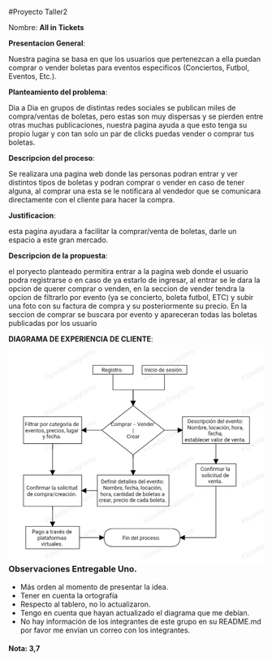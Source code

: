 #Proyecto Taller2




Nombre: **All in Tickets**


**Presentacion General**: 

Nuestra pagina se basa en que los usuarios que pertenezcan a ella puedan comprar o vender boletas para eventos especificos (Conciertos, Futbol, Eventos, Etc.).

**Planteamiento del problema**:

 Dia a Dia en grupos de distintas redes sociales se publican miles de compra/ventas de boletas, pero estas son muy dispersas y se pierden entre otras muchas publicaciones, nuestra pagina ayuda a que esto tenga su propio lugar y con tan solo un par de clicks puedas vender o comprar tus boletas.

**Descripcion del proceso**: 

Se realizara una pagina web donde las personas podran entrar y ver distintos tipos de boletas y podran comprar o vender en caso de tener alguna, al comprar una esta se le notificara al vendedor que se comunicara directamente con el cliente para hacer la compra.

**Justificacion**:

 esta pagina ayudara a facilitar la comprar/venta de boletas, darle un espacio a este gran mercado.

**Descripcion de la propuesta**:

 el poryecto planteado permitira entrar a la pagina web donde el usuario podra registrarse o en caso de ya estarlo de ingresar, al entrar se le dara la opcion de querer comprar o venden, en la seccion de vender tendra la opcion de filtrarlo por evento (ya se concierto, boleta futbol, ETC) y subir una foto con su factura de compra y su posteriormente su precio. En la seccion de comprar se buscara por evento y apareceran todas las boletas publicadas por los usuario

**DIAGRAMA DE EXPERIENCIA DE CLIENTE**:

<img
    src="./images/df.png"
    alt="Diagrama de flujo"
    style="float: left; margin-right: 10px;"     
/>

### Observaciones Entregable Uno.
- Más orden al momento de presentar la idea.
- Tener en cuenta la ortografía
- Respecto al tablero, no lo actualizaron.
- Tengo en cuenta que hayan actualizado el diagrama que me debían.
- No hay información de los integrantes de este grupo en su README.md por favor me envían un correo con los integrantes.

#### Nota: 3,7

